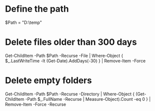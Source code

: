 # Define the path
$Path = "D:\temp"

# Delete files older than 300 days
Get-ChildItem -Path $Path -Recurse -File | Where-Object { $_.LastWriteTime -lt (Get-Date).AddDays(-30) } | Remove-Item -Force

# Delete empty folders
Get-ChildItem -Path $Path -Recurse -Directory | Where-Object { (Get-ChildItem -Path $_.FullName -Recurse | Measure-Object).Count -eq 0 } | Remove-Item -Force -Recurse
